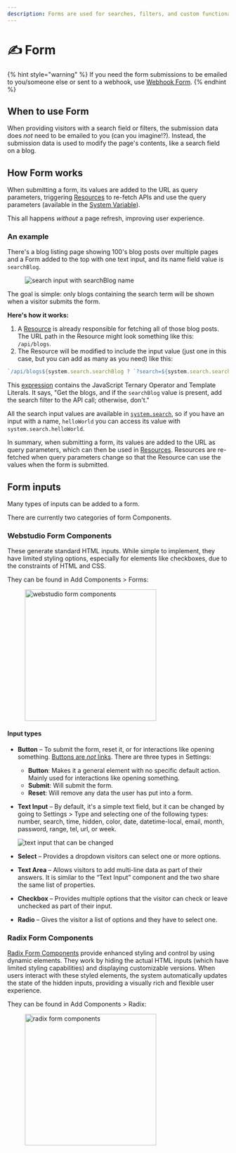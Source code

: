 ```yaml
---
description: Forms are used for searches, filters, and custom functionality.
---
```


# ✍️ Form

{% hint style="warning" %}
If you need the form submissions to be emailed to you/someone else or sent to a webhook, use [Webhook Form](webhook-form.md).
{% endhint %}

## When to use Form

When providing visitors with a search field or filters, the submission data does _not_ need to be emailed to you (can you imagine!?). Instead, the submission data is used to modify the page's contents, like a search field on a blog.

## How Form works

When submitting a form, its values are added to the URL as query parameters, triggering [Resources](../foundations/cms.md#resources) to re-fetch APIs and use the query parameters (available in the [System Variable](../foundations/variables.md#system)).

This all happens _without_ a page refresh, improving user experience.

### An example

There's a blog listing page showing 100's blog posts over multiple pages and a Form added to the top with one text input, and its name field value is `searchBlog`.

<figure><img src="../../.gitbook/assets/search-blog.png" alt="search input with searchBlog name"><figcaption></figcaption></figure>

The goal is simple: only blogs containing the search term will be shown when a visitor submits the form.

**Here's how it works:**

1. A [Resource](../foundations/cms.md#resources) is already responsible for fetching all of those blog posts. The URL path in the Resource might look something like this: `/api/blogs`.
2. The Resource will be modified to include the input value (just one in this case, but you can add as many as you need) like this:

```javascript
`/api/blogs${system.search.searchBlog ? `?search=${system.search.searchBlog}` : ''}`
```

This [expression](../foundations/expression-editor.md#expressions) contains the JavaScript Ternary Operator and Template Literals. It says, "Get the blogs, and if the `searchBlog` value is present, add the search filter to the API call; otherwise, don't."

All the search input values are available in [`system.search`](../foundations/variables.md#system), so if you have an input with a name, `helloWorld` you can access its value with `system.search.helloWorld`.

In summary, when submitting a form, its values are added to the URL as query parameters, which can then be used in [Resources](../foundations/cms.md#resources). Resources are re-fetched when query parameters change so that the Resource can use the values when the form is submitted.

## Form inputs

Many types of inputs can be added to a form.

There are currently two categories of form Components.

### **Webstudio Form Components**

These generate standard HTML inputs. While simple to implement, they have limited styling options, especially for elements like checkboxes, due to the constraints of HTML and CSS.

They can be found in Add Components > Forms:

<figure><img src="../../.gitbook/assets/form-components.png" alt="webstudio form components" width="299"><figcaption></figcaption></figure>

#### Input types

* **Button** – To submit the form, reset it, or for interactions like opening something. [Buttons are _not_ links](broken-reference). There are three types in Settings:
  * **Button**: Makes it a general element with no specific default action. Mainly used for interactions like opening something.
  * **Submit**: Will submit the form.
  * **Reset**: Will remove any data the user has put into a form.
*   **Text Input** – By default, it's a simple text field, but it can be changed by going to Settings > Type and selecting one of the following types: number, search, time, hidden, color, date, datetime-local, email, month, password, range, tel, url, or week.

    ![text input that can be changed](../../.gitbook/assets/text-input.png)
* **Select** – Provides a dropdown visitors can select one or more options.
* **Text Area** – Allows visitors to add multi-line data as part of their answers. It is similar to the “Text Input” component and the two share the same list of properties.
* **Checkbox** – Provides multiple options that the visitor can check or leave unchecked as part of their input.
* **Radio** – Gives the visitor a list of options and they have to select one.

### **Radix Form Components**

[Radix Form Components](../radix/) provide enhanced styling and control by using dynamic elements. They work by hiding the actual HTML inputs (which have limited styling capabilities) and displaying customizable versions. When users interact with these styled elements, the system automatically updates the state of the hidden inputs, providing a visually rich and flexible user experience.

They can be found in Add Components > Radix:

<figure><img src="../../.gitbook/assets/radix-forms.png" alt="radix form components" width="299"><figcaption></figcaption></figure>
